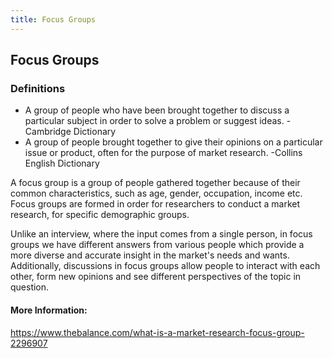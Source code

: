 ```yaml
---
title: Focus Groups
---
```

## Focus Groups

### Definitions

* A group of people who have been brought together to discuss a particular subject in order to solve a problem or suggest ideas. - Cambridge Dictionary<br>
* A group of people brought together to give their opinions on a particular issue or product, often for the purpose of market research. -Collins English Dictionary

Α focus group is a group of people gathered together because of their common characteristics, such as age, gender, occupation, income etc. Focus groups are formed in order for researchers to conduct a market research, for specific demographic groups. <br>

Unlike an interview, where the input comes from a single person, in focus groups we have different answers from various people which provide a more diverse and accurate insight in the market's needs and wants. Additionally, discussions in focus groups allow people to interact with each other, form new opinions and see different perspectives of the topic in question.
<!-- The article goes here, in GitHub-flavored Markdown. Feel free to add YouTube videos, images, and CodePen/JSBin embeds  -->

#### More Information:
<!-- Please add any articles you think might be helpful to read before writing the article -->
https://www.thebalance.com/what-is-a-market-research-focus-group-2296907

